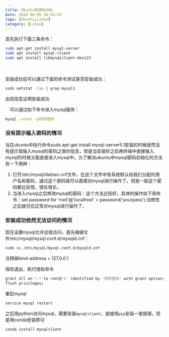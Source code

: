 ```yaml
---
title: Ubuntu安装MySQL
date: 2018-06-05 16:54:53
tags: [Ubuntu,Linux]
category: [Linux]
---
```


首先执行下面三条命令：

```sh
sudo apt-get install mysql-server
sudo apt install mysql-client
sudo apt install libmysqlclient-dev123
```

<!--more-->　　

安装成功后可以通过下面的命令测试是否安装成功：

```sh
sudo netstat -tap | grep mysql1
```

出现信息证明安装成功

　可以通过如下命令进入mysql服务：

```sh
mysql -uroot -p你的密码
```

### 没有提示输入密码的情况

当在ubuntu中执行命令sudo apt-get install mysql-server5.1安装的时候居然没有提示我输入mysql的密码之类的信息，但是当安装好之后再终端中直接输入mysql的时候又能直接进入mysql中，为了解决ubuntu中mysql密码初始化的方法有一下两种：

1. 打开/etc/mysql/debian.cnf文件，在这个文件中有系统默认给我们分配的用户名和密码，通过这个密码就可以直接对mysql进行操作了。但是一般这个密码都比较怪，很长很长。
2. 当进入mysql之后修改mysql的密码：这个方法比较好，具体的操作如下用命令：set password for 'root'@'localhost' = password('yourpass');当修改之后就可应正常对mysql进行操作了。

### 安装成功依然无法访问的情况

现在设置mysql允许远程访问，首先编辑文件/etc/mysql/mysql.conf.d/mysqld.cnf：

```sh
sudo vi /etc/mysql/mysql.conf.d/mysqld.cnf
```

注释掉bind-address = 127.0.0.1

保存退出，执行授权命令

```sh
grant all on *.* to root@'%' identified by '你的密码' with grant option;
flush privileges;
```

重启mysql

```sh
service mysql restart
```

之后用python访问mysql，需要安装`mysqlclient`，直接用`pip`安装一直报错，但是用conda安装即可

```sh
conda install mysqlclient
```

